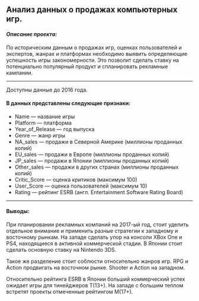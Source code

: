 ## Анализ данных о продажах компьютерных игр.


#### _Описание проекта:_

По историческим данным о продажах игр, оценках пользователей и экспертов, жанрах и платформах необходимо выявить определяющие успешность игры закономерности. Это позволит сделать ставку на потенциально популярный продукт и спланировать рекламные кампании.

***

Доступны данные до 2016 года.

#### В данных представлены следующие признаки:
* Name — название игры
* Platform — платформа
* Year_of_Release — год выпуска
* Genre — жанр игры
* NA_sales — продажи в Северной Америке (миллионы проданных копий)
* EU_sales — продажи в Европе (миллионы проданных копий)
* JP_sales — продажи в Японии (миллионы проданных копий)
* Other_sales — продажи в других странах (миллионы проданных копий)
* Critic_Score — оценка критиков (максимум 100)
* User_Score — оценка пользователей (максимум 10)
* Rating — рейтинг ESRB (англ. Entertainment Software Rating Board)

***

#### Выводы:

При планировании рекламных компаний на 2017-ый год, стоит уделить отдельное внимание и применить разные стратегии к западному и восточному рынкам. На западе сделать упор на консоли XBox One и PS4, находящиеся в активной коммерческой стадии. В Японии стоит сделать основную ставку на Nintendo 3DS.

Такое же разделение стоит соблюсти относительно жанров игр. RPG и Action продвигать на восточном рынке. Shooter и Action на западном.

Относительно рейтинга ESRB в Японии больший коммерческий успех ожидает игры для тинейджеров T(13+). На западе с большим теплом встретят проекты отмеченные рейтингом M(17+).
